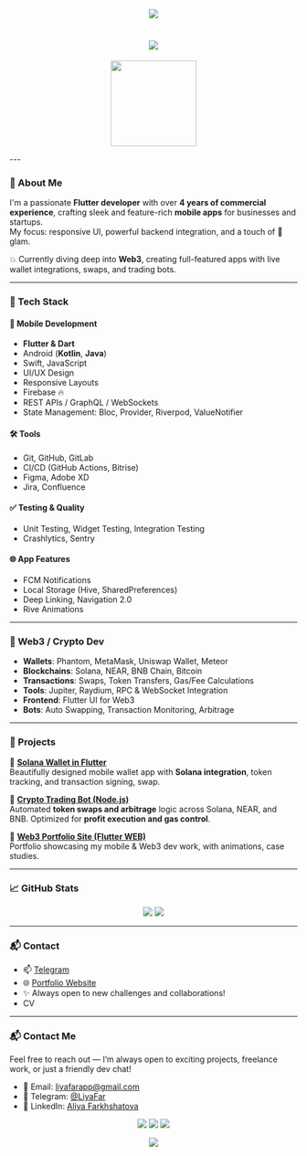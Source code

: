 <p align="center">
  <img src="https://capsule-render.vercel.app/api?type=waving&height=80&color=gradient&customColorList=11,17,18&animation=fadeIn&section=header"/>
</p>

<h1 align="center">
  <img src="https://readme-typing-svg.herokuapp.com/?color=ff61f6&size=30&center=true&vCenter=true&width=1000&lines=Hey+there!+I'm+Liya+Far+👩🏽‍💻;Flutter+%26+Web3+Developer+🚀;Turning+ideas+into+apps+✨" />
</h1>

<p align="center">
  <img src="https://media.giphy.com/media/hp3dmEydIsPEM/giphy.gif" width="150" />
</p>
---

### 🌟 About Me

I'm a passionate **Flutter developer** with over **4 years of commercial experience**, crafting sleek and feature-rich **mobile apps** for businesses and startups.  
My focus: responsive UI, powerful backend integration, and a touch of 💅 glam.

💥 Currently diving deep into **Web3**, creating full-featured apps with live wallet integrations, swaps, and trading bots.

---

### 🚀 Tech Stack

#### 🧩 Mobile Development
- **Flutter & Dart**
- Android (**Kotlin**, **Java**)
- Swift, JavaScript
- UI/UX Design
- Responsive Layouts
- Firebase 🔥
- REST APIs / GraphQL / WebSockets
- State Management: Bloc, Provider, Riverpod, ValueNotifier

#### 🛠 Tools
- Git, GitHub, GitLab
- CI/CD (GitHub Actions, Bitrise)
- Figma, Adobe XD
- Jira, Confluence

#### ✅ Testing & Quality
- Unit Testing, Widget Testing, Integration Testing
- Crashlytics, Sentry

#### 🌐 App Features
- FCM Notifications
- Local Storage (Hive, SharedPreferences)
- Deep Linking, Navigation 2.0
- Rive Animations

---

### 💎 Web3 / Crypto Dev

- **Wallets**: Phantom, MetaMask, Uniswap Wallet, Meteor  
- **Blockchains**: Solana, NEAR, BNB Chain, Bitcoin  
- **Transactions**: Swaps, Token Transfers, Gas/Fee Calculations  
- **Tools**: Jupiter, Raydium, RPC & WebSocket Integration  
- **Frontend**: Flutter UI for Web3  
- **Bots**: Auto Swapping, Transaction Monitoring, Arbitrage

---

### 🚧 Projects

👛 [**Solana Wallet in Flutter**](https://site-git-master-liyafars-projects.vercel.app)  
Beautifully designed mobile wallet app with **Solana integration**, token tracking, and transaction signing, swap.

🤖 [**Crypto Trading Bot (Node.js)**](https://site-git-master-liyafars-projects.vercel.app)  
Automated **token swaps and arbitrage** logic across Solana, NEAR, and BNB. Optimized for **profit execution and gas control**.

🧩 [**Web3 Portfolio Site (Flutter WEB)**](https://site-git-master-liyafars-projects.vercel.app)  
Portfolio showcasing my mobile & Web3 dev work, with animations, case studies.

---

### 📈 GitHub Stats

<p align="center">
  <img src="https://github-readme-stats.vercel.app/api?username=liyafars&show_icons=true&theme=radical&hide_title=true" />
  <img src="https://github-readme-stats.vercel.app/api/top-langs/?username=liyafars&layout=compact&theme=radical" />
</p>

---

### 📬 Contact

- 📫 [Telegram](https://t.me/liyafars)
- 🌐 [Portfolio Website](https://site-git-master-liyafars-projects.vercel.app)
- ✨ Always open to new challenges and collaborations!
- CV 

---

### 📬 Contact Me

Feel free to reach out — I’m always open to exciting projects, freelance work, or just a friendly dev chat!

- 💌 Email: [liyafarapp@gmail.com](mailto:liyafarapp@gmail.com)
- 💬 Telegram: [@LiyaFar](https://t.me/LiyaFar)
- 💼 LinkedIn: [Aliya Farkhshatova](https://www.linkedin.com/in/aliya-farkhshatova-570167203/)

<p align="center">
  <a href="mailto:liyafarapp@gmail.com"><img src="https://img.shields.io/badge/email-ff61f6?style=for-the-badge&logo=gmail&logoColor=white"/></a>
  <a href="https://t.me/LiyaFar"><img src="https://img.shields.io/badge/Telegram-26A5E4?style=for-the-badge&logo=telegram&logoColor=white" /></a>
  <a href="https://www.linkedin.com/in/aliya-farkhshatova-570167203/"><img src="https://img.shields.io/badge/LinkedIn-0077B5?style=for-the-badge&logo=linkedin&logoColor=white"/></a>
</p>


<p align="center">
  <img src="https://capsule-render.vercel.app/api?type=waving&height=120&color=gradient&customColorList=11,17,18&animation=fadeIn&section=footer" />
</p>
